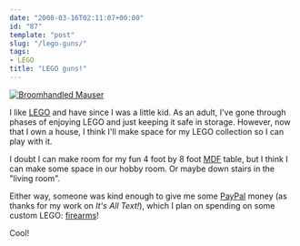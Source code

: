 ```yaml
---
date: "2008-03-16T02:11:07+00:00"
id: "87"
template: "post"
slug: "/lego-guns/"
tags:
- LEGO
title: "LEGO guns!"
---
```


[![Broomhandled
Mauser](C96_black.gif)](http://brickarms.com/Toys/weapons/C96.aspx)

I like [LEGO](http://lego.com/) and have since I was a little kid. As an adult,
I've gone through phases of enjoying LEGO and just keeping it safe in storage.
However, now that I own a house, I think I'll make space for my LEGO collection
so I can play with it.

I doubt I can make room for my fun 4 foot by 8 foot
[MDF](http://en.wikipedia.org/wiki/Medium-density_fibreboard) table, but I think
I can make some space in our hobby room. Or maybe down stairs in the "living
room".

Either way, someone was kind enough to give me some
[PayPal](http://paypal.me/holtje/5.99) money (as thanks for my work on _It's All
Text!_), which I plan on spending on some custom LEGO:
[firearms](http://brickarms.com/)!

Cool!
